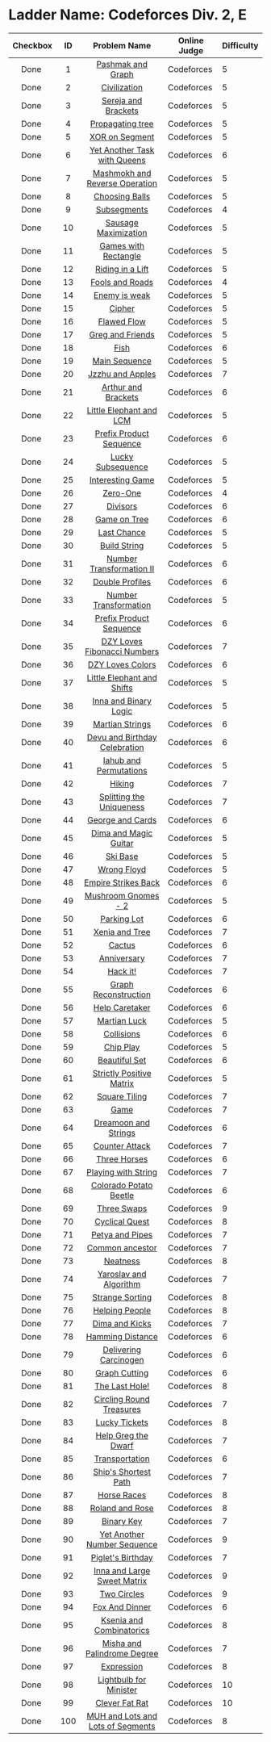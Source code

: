 # Ladder Name: Codeforces Div. 2, E

| Checkbox | ID  | Problem Name | Online Judge | Difficulty |
|---|:---:|:---:|---|---|
|<img src="https://a2oj.thao.pw/?handle=FanTDung20Nam&url=http%3A//codeforces.com/problemset/problem/459/E" width="13px"/> Done|1|[Pashmak and Graph](http://codeforces.com/problemset/problem/459/E)|Codeforces|5|
|<img src="https://a2oj.thao.pw/?handle=FanTDung20Nam&url=http%3A//codeforces.com/problemset/problem/455/C" width="13px"/> Done|2|[Civilization](http://codeforces.com/problemset/problem/455/C)|Codeforces|5|
|<img src="https://a2oj.thao.pw/?handle=FanTDung20Nam&url=http%3A//codeforces.com/problemset/problem/380/C" width="13px"/> Done|3|[Sereja and Brackets](http://codeforces.com/problemset/problem/380/C)|Codeforces|5|
|<img src="https://a2oj.thao.pw/?handle=FanTDung20Nam&url=http%3A//codeforces.com/problemset/problem/383/C" width="13px"/> Done|4|[Propagating tree](http://codeforces.com/problemset/problem/383/C)|Codeforces|5|
|<img src="https://a2oj.thao.pw/?handle=FanTDung20Nam&url=http%3A//codeforces.com/problemset/problem/242/E" width="13px"/> Done|5|[XOR on Segment](http://codeforces.com/problemset/problem/242/E)|Codeforces|5|
|<img src="https://a2oj.thao.pw/?handle=FanTDung20Nam&url=http%3A//codeforces.com/problemset/problem/131/E" width="13px"/> Done|6|[Yet Another Task with Queens](http://codeforces.com/problemset/problem/131/E)|Codeforces|6|
|<img src="https://a2oj.thao.pw/?handle=FanTDung20Nam&url=http%3A//codeforces.com/problemset/problem/414/C" width="13px"/> Done|7|[Mashmokh and Reverse Operation](http://codeforces.com/problemset/problem/414/C)|Codeforces|5|
|<img src="https://a2oj.thao.pw/?handle=FanTDung20Nam&url=http%3A//codeforces.com/problemset/problem/264/C" width="13px"/> Done|8|[Choosing Balls](http://codeforces.com/problemset/problem/264/C)|Codeforces|5|
|<img src="https://a2oj.thao.pw/?handle=FanTDung20Nam&url=http%3A//codeforces.com/problemset/problem/69/E" width="13px"/> Done|9|[Subsegments](http://codeforces.com/problemset/problem/69/E)|Codeforces|4|
|<img src="https://a2oj.thao.pw/?handle=FanTDung20Nam&url=http%3A//codeforces.com/problemset/problem/282/E" width="13px"/> Done|10|[Sausage Maximization](http://codeforces.com/problemset/problem/282/E)|Codeforces|5|
|<img src="https://a2oj.thao.pw/?handle=FanTDung20Nam&url=http%3A//codeforces.com/problemset/problem/128/C" width="13px"/> Done|11|[Games with Rectangle](http://codeforces.com/problemset/problem/128/C)|Codeforces|5|
|<img src="https://a2oj.thao.pw/?handle=FanTDung20Nam&url=http%3A//codeforces.com/problemset/problem/479/E" width="13px"/> Done|12|[Riding in a Lift](http://codeforces.com/problemset/problem/479/E)|Codeforces|5|
|<img src="https://a2oj.thao.pw/?handle=FanTDung20Nam&url=http%3A//codeforces.com/problemset/problem/191/C" width="13px"/> Done|13|[Fools and Roads](http://codeforces.com/problemset/problem/191/C)|Codeforces|4|
|<img src="https://a2oj.thao.pw/?handle=FanTDung20Nam&url=http%3A//codeforces.com/problemset/problem/61/E" width="13px"/> Done|14|[Enemy is weak](http://codeforces.com/problemset/problem/61/E)|Codeforces|5|
|<img src="https://a2oj.thao.pw/?handle=FanTDung20Nam&url=http%3A//codeforces.com/problemset/problem/156/C" width="13px"/> Done|15|[Cipher](http://codeforces.com/problemset/problem/156/C)|Codeforces|5|
|<img src="https://a2oj.thao.pw/?handle=FanTDung20Nam&url=http%3A//codeforces.com/problemset/problem/269/C" width="13px"/> Done|16|[Flawed Flow](http://codeforces.com/problemset/problem/269/C)|Codeforces|5|
|<img src="https://a2oj.thao.pw/?handle=FanTDung20Nam&url=http%3A//codeforces.com/problemset/problem/295/C" width="13px"/> Done|17|[Greg and Friends](http://codeforces.com/problemset/problem/295/C)|Codeforces|5|
|<img src="https://a2oj.thao.pw/?handle=FanTDung20Nam&url=http%3A//codeforces.com/problemset/problem/16/E" width="13px"/> Done|18|[Fish](http://codeforces.com/problemset/problem/16/E)|Codeforces|6|
|<img src="https://a2oj.thao.pw/?handle=FanTDung20Nam&url=http%3A//codeforces.com/problemset/problem/286/C" width="13px"/> Done|19|[Main Sequence](http://codeforces.com/problemset/problem/286/C)|Codeforces|5|
|<img src="https://a2oj.thao.pw/?handle=FanTDung20Nam&url=http%3A//codeforces.com/problemset/problem/449/C" width="13px"/> Done|20|[Jzzhu and Apples](http://codeforces.com/problemset/problem/449/C)|Codeforces|7|
|<img src="https://a2oj.thao.pw/?handle=FanTDung20Nam&url=http%3A//codeforces.com/problemset/problem/508/E" width="13px"/> Done|21|[Arthur and Brackets](http://codeforces.com/problemset/problem/508/E)|Codeforces|6|
|<img src="https://a2oj.thao.pw/?handle=FanTDung20Nam&url=http%3A//codeforces.com/problemset/problem/258/C" width="13px"/> Done|22|[Little Elephant and LCM](http://codeforces.com/problemset/problem/258/C)|Codeforces|5|
|<img src="https://a2oj.thao.pw/?handle=FanTDung20Nam&url=http%3A//codeforces.com/problemset/problem/487/C" width="13px"/> Done|23|[Prefix Product Sequence](http://codeforces.com/problemset/problem/487/C)|Codeforces|6|
|<img src="https://a2oj.thao.pw/?handle=FanTDung20Nam&url=http%3A//codeforces.com/problemset/problem/145/C" width="13px"/> Done|24|[Lucky Subsequence](http://codeforces.com/problemset/problem/145/C)|Codeforces|5|
|<img src="https://a2oj.thao.pw/?handle=FanTDung20Nam&url=http%3A//codeforces.com/problemset/problem/87/C" width="13px"/> Done|25|[Interesting Game](http://codeforces.com/problemset/problem/87/C)|Codeforces|5|
|<img src="https://a2oj.thao.pw/?handle=FanTDung20Nam&url=http%3A//codeforces.com/problemset/problem/135/C" width="13px"/> Done|26|[Zero-One](http://codeforces.com/problemset/problem/135/C)|Codeforces|4|
|<img src="https://a2oj.thao.pw/?handle=FanTDung20Nam&url=http%3A//codeforces.com/problemset/problem/448/E" width="13px"/> Done|27|[Divisors](http://codeforces.com/problemset/problem/448/E)|Codeforces|6|
|<img src="https://a2oj.thao.pw/?handle=FanTDung20Nam&url=http%3A//codeforces.com/problemset/problem/280/C" width="13px"/> Done|28|[Game on Tree](http://codeforces.com/problemset/problem/280/C)|Codeforces|6|
|<img src="https://a2oj.thao.pw/?handle=FanTDung20Nam&url=http%3A//codeforces.com/problemset/problem/137/E" width="13px"/> Done|29|[Last Chance](http://codeforces.com/problemset/problem/137/E)|Codeforces|5|
|<img src="https://a2oj.thao.pw/?handle=FanTDung20Nam&url=http%3A//codeforces.com/problemset/problem/237/E" width="13px"/> Done|30|[Build String](http://codeforces.com/problemset/problem/237/E)|Codeforces|5|
|<img src="https://a2oj.thao.pw/?handle=FanTDung20Nam&url=http%3A//codeforces.com/problemset/problem/346/C" width="13px"/> Done|31|[Number Transformation II](http://codeforces.com/problemset/problem/346/C)|Codeforces|6|
|<img src="https://a2oj.thao.pw/?handle=FanTDung20Nam&url=http%3A//codeforces.com/problemset/problem/154/C" width="13px"/> Done|32|[Double Profiles](http://codeforces.com/problemset/problem/154/C)|Codeforces|6|
|<img src="https://a2oj.thao.pw/?handle=FanTDung20Nam&url=http%3A//codeforces.com/problemset/problem/251/C" width="13px"/> Done|33|[Number Transformation](http://codeforces.com/problemset/problem/251/C)|Codeforces|5|
|<img src="https://a2oj.thao.pw/?handle=FanTDung20Nam&url=http%3A//codeforces.com/problemset/problem/488/E" width="13px"/> Done|34|[Prefix Product Sequence](http://codeforces.com/problemset/problem/488/E)|Codeforces|6|
|<img src="https://a2oj.thao.pw/?handle=FanTDung20Nam&url=http%3A//codeforces.com/problemset/problem/446/C" width="13px"/> Done|35|[DZY Loves Fibonacci Numbers](http://codeforces.com/problemset/problem/446/C)|Codeforces|7|
|<img src="https://a2oj.thao.pw/?handle=FanTDung20Nam&url=http%3A//codeforces.com/problemset/problem/444/C" width="13px"/> Done|36|[DZY Loves Colors](http://codeforces.com/problemset/problem/444/C)|Codeforces|6|
|<img src="https://a2oj.thao.pw/?handle=FanTDung20Nam&url=http%3A//codeforces.com/problemset/problem/220/C" width="13px"/> Done|37|[Little Elephant and Shifts](http://codeforces.com/problemset/problem/220/C)|Codeforces|5|
|<img src="https://a2oj.thao.pw/?handle=FanTDung20Nam&url=http%3A//codeforces.com/problemset/problem/400/E" width="13px"/> Done|38|[Inna and Binary Logic](http://codeforces.com/problemset/problem/400/E)|Codeforces|5|
|<img src="https://a2oj.thao.pw/?handle=FanTDung20Nam&url=http%3A//codeforces.com/problemset/problem/149/E" width="13px"/> Done|39|[Martian Strings](http://codeforces.com/problemset/problem/149/E)|Codeforces|6|
|<img src="https://a2oj.thao.pw/?handle=FanTDung20Nam&url=http%3A//codeforces.com/problemset/problem/439/E" width="13px"/> Done|40|[Devu and Birthday Celebration](http://codeforces.com/problemset/problem/439/E)|Codeforces|6|
|<img src="https://a2oj.thao.pw/?handle=FanTDung20Nam&url=http%3A//codeforces.com/problemset/problem/340/E" width="13px"/> Done|41|[Iahub and Permutations](http://codeforces.com/problemset/problem/340/E)|Codeforces|5|
|<img src="https://a2oj.thao.pw/?handle=FanTDung20Nam&url=http%3A//codeforces.com/problemset/problem/489/E" width="13px"/> Done|42|[Hiking](http://codeforces.com/problemset/problem/489/E)|Codeforces|7|
|<img src="https://a2oj.thao.pw/?handle=FanTDung20Nam&url=http%3A//codeforces.com/problemset/problem/297/C" width="13px"/> Done|43|[Splitting the Uniqueness](http://codeforces.com/problemset/problem/297/C)|Codeforces|7|
|<img src="https://a2oj.thao.pw/?handle=FanTDung20Nam&url=http%3A//codeforces.com/problemset/problem/387/E" width="13px"/> Done|44|[George and Cards](http://codeforces.com/problemset/problem/387/E)|Codeforces|6|
|<img src="https://a2oj.thao.pw/?handle=FanTDung20Nam&url=http%3A//codeforces.com/problemset/problem/366/E" width="13px"/> Done|45|[Dima and Magic Guitar](http://codeforces.com/problemset/problem/366/E)|Codeforces|5|
|<img src="https://a2oj.thao.pw/?handle=FanTDung20Nam&url=http%3A//codeforces.com/problemset/problem/91/C" width="13px"/> Done|46|[Ski Base](http://codeforces.com/problemset/problem/91/C)|Codeforces|5|
|<img src="https://a2oj.thao.pw/?handle=FanTDung20Nam&url=http%3A//codeforces.com/problemset/problem/350/E" width="13px"/> Done|47|[Wrong Floyd](http://codeforces.com/problemset/problem/350/E)|Codeforces|5|
|<img src="https://a2oj.thao.pw/?handle=FanTDung20Nam&url=http%3A//codeforces.com/problemset/problem/300/E" width="13px"/> Done|48|[Empire Strikes Back](http://codeforces.com/problemset/problem/300/E)|Codeforces|6|
|<img src="https://a2oj.thao.pw/?handle=FanTDung20Nam&url=http%3A//codeforces.com/problemset/problem/138/C" width="13px"/> Done|49|[Mushroom Gnomes - 2](http://codeforces.com/problemset/problem/138/C)|Codeforces|5|
|<img src="https://a2oj.thao.pw/?handle=FanTDung20Nam&url=http%3A//codeforces.com/problemset/problem/219/E" width="13px"/> Done|50|[Parking Lot](http://codeforces.com/problemset/problem/219/E)|Codeforces|6|
|<img src="https://a2oj.thao.pw/?handle=FanTDung20Nam&url=http%3A//codeforces.com/problemset/problem/342/E" width="13px"/> Done|51|[Xenia and Tree](http://codeforces.com/problemset/problem/342/E)|Codeforces|7|
|<img src="https://a2oj.thao.pw/?handle=FanTDung20Nam&url=http%3A//codeforces.com/problemset/problem/231/E" width="13px"/> Done|52|[Cactus](http://codeforces.com/problemset/problem/231/E)|Codeforces|6|
|<img src="https://a2oj.thao.pw/?handle=FanTDung20Nam&url=http%3A//codeforces.com/problemset/problem/226/C" width="13px"/> Done|53|[Anniversary](http://codeforces.com/problemset/problem/226/C)|Codeforces|7|
|<img src="https://a2oj.thao.pw/?handle=FanTDung20Nam&url=http%3A//codeforces.com/problemset/problem/468/C" width="13px"/> Done|54|[Hack it!](http://codeforces.com/problemset/problem/468/C)|Codeforces|7|
|<img src="https://a2oj.thao.pw/?handle=FanTDung20Nam&url=http%3A//codeforces.com/problemset/problem/329/C" width="13px"/> Done|55|[Graph Reconstruction](http://codeforces.com/problemset/problem/329/C)|Codeforces|6|
|<img src="https://a2oj.thao.pw/?handle=FanTDung20Nam&url=http%3A//codeforces.com/problemset/problem/142/C" width="13px"/> Done|56|[Help Caretaker](http://codeforces.com/problemset/problem/142/C)|Codeforces|6|
|<img src="https://a2oj.thao.pw/?handle=FanTDung20Nam&url=http%3A//codeforces.com/problemset/problem/216/E" width="13px"/> Done|57|[Martian Luck](http://codeforces.com/problemset/problem/216/E)|Codeforces|5|
|<img src="https://a2oj.thao.pw/?handle=FanTDung20Nam&url=http%3A//codeforces.com/problemset/problem/34/E" width="13px"/> Done|58|[Collisions](http://codeforces.com/problemset/problem/34/E)|Codeforces|6|
|<img src="https://a2oj.thao.pw/?handle=FanTDung20Nam&url=http%3A//codeforces.com/problemset/problem/89/C" width="13px"/> Done|59|[Chip Play](http://codeforces.com/problemset/problem/89/C)|Codeforces|5|
|<img src="https://a2oj.thao.pw/?handle=FanTDung20Nam&url=http%3A//codeforces.com/problemset/problem/364/C" width="13px"/> Done|60|[Beautiful Set](http://codeforces.com/problemset/problem/364/C)|Codeforces|6|
|<img src="https://a2oj.thao.pw/?handle=FanTDung20Nam&url=http%3A//codeforces.com/problemset/problem/402/E" width="13px"/> Done|61|[Strictly Positive Matrix](http://codeforces.com/problemset/problem/402/E)|Codeforces|5|
|<img src="https://a2oj.thao.pw/?handle=FanTDung20Nam&url=http%3A//codeforces.com/problemset/problem/432/E" width="13px"/> Done|62|[Square Tiling](http://codeforces.com/problemset/problem/432/E)|Codeforces|7|
|<img src="https://a2oj.thao.pw/?handle=FanTDung20Nam&url=http%3A//codeforces.com/problemset/problem/277/C" width="13px"/> Done|63|[Game](http://codeforces.com/problemset/problem/277/C)|Codeforces|7|
|<img src="https://a2oj.thao.pw/?handle=FanTDung20Nam&url=http%3A//codeforces.com/problemset/problem/476/E" width="13px"/> Done|64|[Dreamoon and Strings](http://codeforces.com/problemset/problem/476/E)|Codeforces|6|
|<img src="https://a2oj.thao.pw/?handle=FanTDung20Nam&url=http%3A//codeforces.com/problemset/problem/190/E" width="13px"/> Done|65|[Counter Attack](http://codeforces.com/problemset/problem/190/E)|Codeforces|7|
|<img src="https://a2oj.thao.pw/?handle=FanTDung20Nam&url=http%3A//codeforces.com/problemset/problem/271/E" width="13px"/> Done|66|[Three Horses](http://codeforces.com/problemset/problem/271/E)|Codeforces|6|
|<img src="https://a2oj.thao.pw/?handle=FanTDung20Nam&url=http%3A//codeforces.com/problemset/problem/305/E" width="13px"/> Done|67|[Playing with String](http://codeforces.com/problemset/problem/305/E)|Codeforces|7|
|<img src="https://a2oj.thao.pw/?handle=FanTDung20Nam&url=http%3A//codeforces.com/problemset/problem/243/C" width="13px"/> Done|68|[Colorado Potato Beetle](http://codeforces.com/problemset/problem/243/C)|Codeforces|6|
|<img src="https://a2oj.thao.pw/?handle=FanTDung20Nam&url=http%3A//codeforces.com/problemset/problem/339/E" width="13px"/> Done|69|[Three Swaps](http://codeforces.com/problemset/problem/339/E)|Codeforces|9|
|<img src="https://a2oj.thao.pw/?handle=FanTDung20Nam&url=http%3A//codeforces.com/problemset/problem/235/C" width="13px"/> Done|70|[Cyclical Quest](http://codeforces.com/problemset/problem/235/C)|Codeforces|8|
|<img src="https://a2oj.thao.pw/?handle=FanTDung20Nam&url=http%3A//codeforces.com/problemset/problem/362/E" width="13px"/> Done|71|[Petya and Pipes](http://codeforces.com/problemset/problem/362/E)|Codeforces|7|
|<img src="https://a2oj.thao.pw/?handle=FanTDung20Nam&url=http%3A//codeforces.com/problemset/problem/49/E" width="13px"/> Done|72|[Common ancestor](http://codeforces.com/problemset/problem/49/E)|Codeforces|7|
|<img src="https://a2oj.thao.pw/?handle=FanTDung20Nam&url=http%3A//codeforces.com/problemset/problem/359/E" width="13px"/> Done|73|[Neatness](http://codeforces.com/problemset/problem/359/E)|Codeforces|8|
|<img src="https://a2oj.thao.pw/?handle=FanTDung20Nam&url=http%3A//codeforces.com/problemset/problem/301/C" width="13px"/> Done|74|[Yaroslav and Algorithm](http://codeforces.com/problemset/problem/301/C)|Codeforces|7|
|<img src="https://a2oj.thao.pw/?handle=FanTDung20Nam&url=http%3A//codeforces.com/problemset/problem/484/C" width="13px"/> Done|75|[Strange Sorting](http://codeforces.com/problemset/problem/484/C)|Codeforces|8|
|<img src="https://a2oj.thao.pw/?handle=FanTDung20Nam&url=http%3A//codeforces.com/problemset/problem/494/C" width="13px"/> Done|76|[Helping People](http://codeforces.com/problemset/problem/494/C)|Codeforces|8|
|<img src="https://a2oj.thao.pw/?handle=FanTDung20Nam&url=http%3A//codeforces.com/problemset/problem/358/E" width="13px"/> Done|77|[Dima and Kicks](http://codeforces.com/problemset/problem/358/E)|Codeforces|7|
|<img src="https://a2oj.thao.pw/?handle=FanTDung20Nam&url=http%3A//codeforces.com/problemset/problem/193/C" width="13px"/> Done|78|[Hamming Distance](http://codeforces.com/problemset/problem/193/C)|Codeforces|6|
|<img src="https://a2oj.thao.pw/?handle=FanTDung20Nam&url=http%3A//codeforces.com/problemset/problem/198/C" width="13px"/> Done|79|[Delivering Carcinogen](http://codeforces.com/problemset/problem/198/C)|Codeforces|6|
|<img src="https://a2oj.thao.pw/?handle=FanTDung20Nam&url=http%3A//codeforces.com/problemset/problem/405/E" width="13px"/> Done|80|[Graph Cutting](http://codeforces.com/problemset/problem/405/E)|Codeforces|6|
|<img src="https://a2oj.thao.pw/?handle=FanTDung20Nam&url=http%3A//codeforces.com/problemset/problem/274/C" width="13px"/> Done|81|[The Last Hole!](http://codeforces.com/problemset/problem/274/C)|Codeforces|8|
|<img src="https://a2oj.thao.pw/?handle=FanTDung20Nam&url=http%3A//codeforces.com/problemset/problem/375/C" width="13px"/> Done|82|[Circling Round Treasures](http://codeforces.com/problemset/problem/375/C)|Codeforces|7|
|<img src="https://a2oj.thao.pw/?handle=FanTDung20Nam&url=http%3A//codeforces.com/problemset/problem/333/C" width="13px"/> Done|83|[Lucky Tickets](http://codeforces.com/problemset/problem/333/C)|Codeforces|8|
|<img src="https://a2oj.thao.pw/?handle=FanTDung20Nam&url=http%3A//codeforces.com/problemset/problem/98/C" width="13px"/> Done|84|[Help Greg the Dwarf](http://codeforces.com/problemset/problem/98/C)|Codeforces|7|
|<img src="https://a2oj.thao.pw/?handle=FanTDung20Nam&url=http%3A//codeforces.com/problemset/problem/203/E" width="13px"/> Done|85|[Transportation](http://codeforces.com/problemset/problem/203/E)|Codeforces|6|
|<img src="https://a2oj.thao.pw/?handle=FanTDung20Nam&url=http%3A//codeforces.com/problemset/problem/75/E" width="13px"/> Done|86|[Ship's Shortest Path](http://codeforces.com/problemset/problem/75/E)|Codeforces|7|
|<img src="https://a2oj.thao.pw/?handle=FanTDung20Nam&url=http%3A//codeforces.com/problemset/problem/95/D" width="13px"/> Done|87|[Horse Races](http://codeforces.com/problemset/problem/95/D)|Codeforces|8|
|<img src="https://a2oj.thao.pw/?handle=FanTDung20Nam&url=http%3A//codeforces.com/problemset/problem/460/E" width="13px"/> Done|88|[Roland and Rose](http://codeforces.com/problemset/problem/460/E)|Codeforces|8|
|<img src="https://a2oj.thao.pw/?handle=FanTDung20Nam&url=http%3A//codeforces.com/problemset/problem/332/E" width="13px"/> Done|89|[Binary Key](http://codeforces.com/problemset/problem/332/E)|Codeforces|7|
|<img src="https://a2oj.thao.pw/?handle=FanTDung20Nam&url=http%3A//codeforces.com/problemset/problem/392/C" width="13px"/> Done|90|[Yet Another Number Sequence](http://codeforces.com/problemset/problem/392/C)|Codeforces|9|
|<img src="https://a2oj.thao.pw/?handle=FanTDung20Nam&url=http%3A//codeforces.com/problemset/problem/248/E" width="13px"/> Done|91|[Piglet's Birthday](http://codeforces.com/problemset/problem/248/E)|Codeforces|7|
|<img src="https://a2oj.thao.pw/?handle=FanTDung20Nam&url=http%3A//codeforces.com/problemset/problem/390/E" width="13px"/> Done|92|[Inna and Large Sweet Matrix](http://codeforces.com/problemset/problem/390/E)|Codeforces|9|
|<img src="https://a2oj.thao.pw/?handle=FanTDung20Nam&url=http%3A//codeforces.com/problemset/problem/363/E" width="13px"/> Done|93|[Two Circles](http://codeforces.com/problemset/problem/363/E)|Codeforces|9|
|<img src="https://a2oj.thao.pw/?handle=FanTDung20Nam&url=http%3A//codeforces.com/problemset/problem/510/E" width="13px"/> Done|94|[Fox And Dinner](http://codeforces.com/problemset/problem/510/E)|Codeforces|6|
|<img src="https://a2oj.thao.pw/?handle=FanTDung20Nam&url=http%3A//codeforces.com/problemset/problem/382/E" width="13px"/> Done|95|[Ksenia and Combinatorics](http://codeforces.com/problemset/problem/382/E)|Codeforces|8|
|<img src="https://a2oj.thao.pw/?handle=FanTDung20Nam&url=http%3A//codeforces.com/problemset/problem/501/E" width="13px"/> Done|96|[Misha and Palindrome Degree](http://codeforces.com/problemset/problem/501/E)|Codeforces|7|
|<img src="https://a2oj.thao.pw/?handle=FanTDung20Nam&url=http%3A//codeforces.com/problemset/problem/58/E" width="13px"/> Done|97|[Expression](http://codeforces.com/problemset/problem/58/E)|Codeforces|8|
|<img src="https://a2oj.thao.pw/?handle=FanTDung20Nam&url=http%3A//codeforces.com/problemset/problem/394/E" width="13px"/> Done|98|[Lightbulb for Minister](http://codeforces.com/problemset/problem/394/E)|Codeforces|10|
|<img src="https://a2oj.thao.pw/?handle=FanTDung20Nam&url=http%3A//codeforces.com/problemset/problem/185/C" width="13px"/> Done|99|[Clever Fat Rat](http://codeforces.com/problemset/problem/185/C)|Codeforces|10|
|<img src="https://a2oj.thao.pw/?handle=FanTDung20Nam&url=http%3A//codeforces.com/problemset/problem/471/E" width="13px"/> Done|100|[MUH and Lots and Lots of Segments](http://codeforces.com/problemset/problem/471/E)|Codeforces|8|
